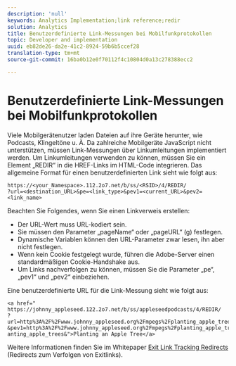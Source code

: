 ```yaml
---
description: 'null'
keywords: Analytics Implementation;link reference;redir
solution: Analytics
title: Benutzerdefinierte Link-Messungen bei Mobilfunkprotokollen
topic: Developer and implementation
uuid: eb82de26-da2e-41c2-8924-59b6b5ccef28
translation-type: tm+mt
source-git-commit: 16ba0b12e0f70112f4c10804d0a13c278388ecc2

---
```



# Benutzerdefinierte Link-Messungen bei Mobilfunkprotokollen

Viele Mobilgerätenutzer laden Dateien auf ihre Geräte herunter, wie Podcasts, Klingeltöne u. Ä. Da zahlreiche Mobilgeräte JavaScript nicht unterstützen, müssen Link-Messungen über Linkumleitungen implementiert werden. Um Linkumleitungen verwenden zu können, müssen Sie ein Element „REDIR“ in die HREF-Links im HTML-Code integrieren. Das allgemeine Format für einen benutzerdefinierten Link sieht wie folgt aus:

```
https://<your_Namespace>.112.2o7.net/b/ss/<RSID>/4/REDIR/
?url=<destination_URL>&pe=<link_type>&pev1=<current_URL>&pev2=<link_name>
```

Beachten Sie Folgendes, wenn Sie einen Linkverweis erstellen:

* Der URL-Wert muss URL-kodiert sein.
* Sie müssen den Parameter „pageName“ oder „pageURL“ (g) festlegen.
* Dynamische Variablen können den URL-Parameter zwar lesen, ihn aber nicht festlegen.
* Wenn kein Cookie festgelegt wurde, führen die Adobe-Server einen standardmäßigen Cookie-Handshake aus.
* Um Links nachverfolgen zu können, müssen Sie die Parameter „pe“, „pev1“ und „pev2“ einbeziehen.

Eine benutzerdefinierte URL für die Link-Messung sieht wie folgt aus:

```
<a href=" https://johnny_appleseed.122.2o7.net/b/ss/appleseedpodcasts/4/REDIR/
?url=http%3A%2F%2Fwww.johnny_appleseed.org%2Fmpegs%2Fplanting_apple_trees.mpeg&pe=lnk_d
&pev1=http%3A%2F%2Fwww.johnny_appleseed.org%2Fmpegs%2Fplanting_apple_trees.mpeg&pev2=pl anting_apple_trees&">Planting an Apple Tree</a>
```

Weitere Informationen finden Sie im Whitepaper [Exit Link Tracking Redirects](https://marketing.adobe.com/resources/help/en_US/whitepapers/redirects/) (Redirects zum Verfolgen von Exitlinks).
